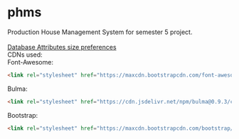 # phms
Production House Management System for semester 5 project.<br />
<br />
<a href="https://stackoverflow.com/questions/8295131/best-practices-for-sql-varchar-column-length" target="_blank" >Database Attributes size preferences</a>
<br />
CDNs used:
<br />
Font-Awesome:
<br />
```html
<link rel="stylesheet" href="https://maxcdn.bootstrapcdn.com/font-awesome/4.7.0/css/font-awesome.min.css" />
```
Bulma:<br />
```html
<link rel="stylesheet" href="https://cdn.jsdelivr.net/npm/bulma@0.9.3/css/bulma.min.css" />
```
Bootstrap:<br />
```html
<link rel="stylesheet" href="https://maxcdn.bootstrapcdn.com/bootstrap/4.0.0/css/bootstrap.min.css" integrity="sha384-Gn5384xqQ1aoWXA+058RXPxPg6fy4IWvTNh0E263XmFcJlSAwiGgFAW/dAiS6JXm" crossorigin="anonymous" />
```
